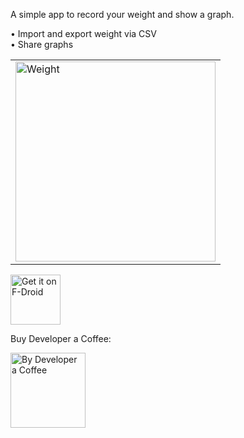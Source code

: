A simple app to record your weight and show a graph.

• Import and export weight via CSV<br>
• Share graphs<br>

<table><tr><td>
<img src="https://github.com/StarGW-net/stargw-fat/blob/main/metadata/en-US/images/phoneScreenshots/1.png?raw=true"
     alt="Weight"
     height="320">
</td></tr></table>

[<img src="https://fdroid.gitlab.io/artwork/badge/get-it-on.png"
     alt="Get it on F-Droid"
     height="80">](https://www.stargw.net/android/apks.html?net.stargw.fx)
    
Buy Developer a Coffee:
<br>

[<img src="https://www.stargw.net/android/karma/images/coffee-buy2.png"
     alt="By Developer a Coffee"
     height="120">](https://www.stargw.net/dosh/donate.html?android)
     
     
